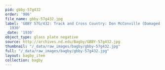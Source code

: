 ```yaml
---
pid: gbby-57g432
order: '986'
file_name: gbby-57g432.jpg
label: 'GBBY 57G/432: Track and Cross Country: Don McConville (Damaged Negative) -
  1930'
_date: '1930'
object_type: glass plate negative
source: http://archives.nd.edu/Bagby/GBBY-57g432.jpg
thumbnail: "/_data/raw_images/bagby/gbby-57g432.jpg"
full: "/_data/raw_images/bagby/gbby-57g432.jpg"
layout: bagby_item
collection: bagby
---
```

